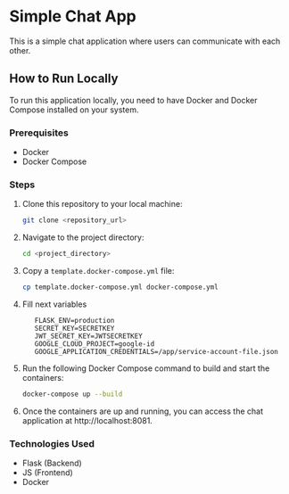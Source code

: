 # Simple Chat App

This is a simple chat application where users can communicate with each other.

## How to Run Locally

To run this application locally, you need to have Docker and Docker Compose installed on your system.

### Prerequisites

- Docker
- Docker Compose

### Steps

1. Clone this repository to your local machine:

   ```bash
   git clone <repository_url>

2. Navigate to the project directory:

    ```bash
   cd <project_directory>

3. Copy a `template.docker-compose.yml` file:

    ```bash
    cp template.docker-compose.yml docker-compose.yml
    
4. Fill next variables
       
    ```plaintext
       FLASK_ENV=production
       SECRET_KEY=SECRETKEY
       JWT_SECRET_KEY=JWTSECRETKEY
       GOOGLE_CLOUD_PROJECT=google-id
       GOOGLE_APPLICATION_CREDENTIALS=/app/service-account-file.json
   
5. Run the following Docker Compose command to build and start the containers:

   ```bash
   docker-compose up --build

6. Once the containers are up and running, you can access the chat application at http://localhost:8081.

### Technologies Used
+ Flask (Backend)
+ JS (Frontend)
+ Docker